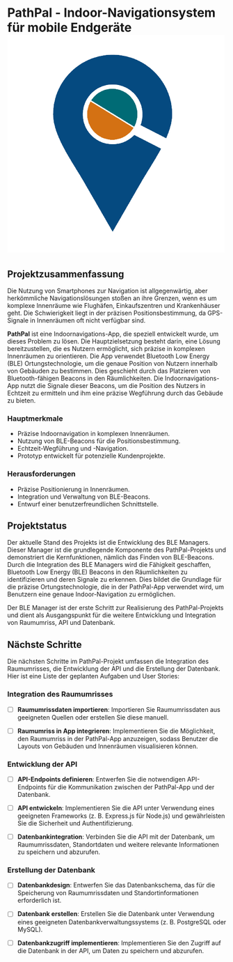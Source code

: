 # PathPal - Indoor-Navigationsystem für mobile Endgeräte ![PathPal Logo](/BLEManager/assets/PP_Logo_V2.png)

## Projektzusammenfassung

Die Nutzung von Smartphones zur Navigation ist allgegenwärtig, aber herkömmliche Navigationslösungen stoßen an ihre Grenzen, wenn es um komplexe Innenräume wie Flughäfen, Einkaufszentren und Krankenhäuser geht. Die Schwierigkeit liegt in der präzisen Positionsbestimmung, da GPS-Signale in Innenräumen oft nicht verfügbar sind.

**PathPal** ist eine Indoornavigations-App, die speziell entwickelt wurde, um dieses Problem zu lösen. Die Hauptzielsetzung besteht darin, eine Lösung bereitzustellen, die es Nutzern ermöglicht, sich präzise in komplexen Innenräumen zu orientieren. Die App verwendet Bluetooth Low Energy (BLE) Ortungstechnologie, um die genaue Position von Nutzern innerhalb von Gebäuden zu bestimmen. Dies geschieht durch das Platzieren von Bluetooth-fähigen Beacons in den Räumlichkeiten. Die Indoornavigations-App nutzt die Signale dieser Beacons, um die Position des Nutzers in Echtzeit zu ermitteln und ihm eine präzise Wegführung durch das Gebäude zu bieten.

### Hauptmerkmale

- Präzise Indoornavigation in komplexen Innenräumen.
- Nutzung von BLE-Beacons für die Positionsbestimmung.
- Echtzeit-Wegführung und -Navigation.
- Prototyp entwickelt für potenzielle Kundenprojekte.

### Herausforderungen

- Präzise Positionierung in Innenräumen.
- Integration und Verwaltung von BLE-Beacons.
- Entwurf einer benutzerfreundlichen Schnittstelle.

## Projektstatus

Der aktuelle Stand des Projekts ist die Entwicklung des BLE Managers. Dieser Manager ist die grundlegende Komponente des PathPal-Projekts und demonstriert die Kernfunktionen, nämlich das Finden von BLE-Beacons. Durch die Integration des BLE Managers wird die Fähigkeit geschaffen, Bluetooth Low Energy (BLE) Beacons in den Räumlichkeiten zu identifizieren und deren Signale zu erkennen. Dies bildet die Grundlage für die präzise Ortungstechnologie, die in der PathPal-App verwendet wird, um Benutzern eine genaue Indoor-Navigation zu ermöglichen.

Der BLE Manager ist der erste Schritt zur Realisierung des PathPal-Projekts und dient als Ausgangspunkt für die weitere Entwicklung und Integration von Raumumriss, API und Datenbank.

## Nächste Schritte

Die nächsten Schritte im PathPal-Projekt umfassen die Integration des Raumumrisses, die Entwicklung der API und die Erstellung der Datenbank. Hier ist eine Liste der geplanten Aufgaben und User Stories:

### Integration des Raumumrisses

- [ ] **Raumumrissdaten importieren**: Importieren Sie Raumumrissdaten aus geeigneten Quellen oder erstellen Sie diese manuell.

- [ ] **Raumumriss in App integrieren**: Implementieren Sie die Möglichkeit, den Raumumriss in der PathPal-App anzuzeigen, sodass Benutzer die Layouts von Gebäuden und Innenräumen visualisieren können.

### Entwicklung der API

- [ ] **API-Endpoints definieren**: Entwerfen Sie die notwendigen API-Endpoints für die Kommunikation zwischen der PathPal-App und der Datenbank.

- [ ] **API entwickeln**: Implementieren Sie die API unter Verwendung eines geeigneten Frameworks (z. B. Express.js für Node.js) und gewährleisten Sie die Sicherheit und Authentifizierung.

- [ ] **Datenbankintegration**: Verbinden Sie die API mit der Datenbank, um Raumumrissdaten, Standortdaten und weitere relevante Informationen zu speichern und abzurufen.

### Erstellung der Datenbank

- [ ] **Datenbankdesign**: Entwerfen Sie das Datenbankschema, das für die Speicherung von Raumumrissdaten und Standortinformationen erforderlich ist.

- [ ] **Datenbank erstellen**: Erstellen Sie die Datenbank unter Verwendung eines geeigneten Datenbankverwaltungssystems (z. B. PostgreSQL oder MySQL).

- [ ] **Datenbankzugriff implementieren**: Implementieren Sie den Zugriff auf die Datenbank in der API, um Daten zu speichern und abzurufen.
